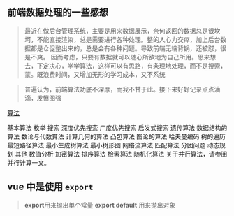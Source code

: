 ## 前端数据处理的一些感想

> 最近在做后台管理系统，主要是用来数据展示，奈何返回的数据总是很坎坷，不能直接渲染，总是需要进行各种处理。整的人心力交瘁，加上后台数据都是仓促整出来的，总是会有各种问题。导致前端无端背锅，还被怼，很是不爽。 因而考虑，只要有数据就可以随心所欲地为自己所用。思来想去，下定决心，学学算法，这样可以有思路，有条理地处理，而不是搜索，蒙。既浪费时间，又增加无形的学习成本，又不系统

> 普遍认为，前端算法功底不深厚，而我不甘于此。接下来好好记录点点滴滴，发愤图强

[算法](https://zh.wikipedia.org/wiki/%E7%AE%97%E6%B3%95)

基本算法
枚举
搜索
深度优先搜索
广度优先搜索
启发式搜索
遗传算法
数据结构的算法
数论与代数算法
计算几何的算法
凸包算法
图论的算法
哈夫曼编码
树的遍历
最短路径算法
最小生成树算法
最小树形图
网络流算法
匹配算法
分团问题
动态规划
其他
数值分析
加密算法
排序算法
检索算法
随机化算法
关于并行算法，请参阅并行计算一文。

## vue 中是使用 `export`

> **export**用来抛出单个常量
> **export default** 用来抛出对象
